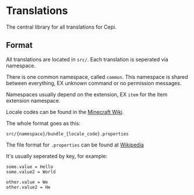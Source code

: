 # Translations
The central library for all translations for Cepi.

## Format
All translations are located in `src/`.
Each translation is seperated via namespace.

There is one common namespace, called `common`.
This namespace is shared between everything,
EX unknown command or no permission messages.

Namespaces usually depend on the extension,
EX `item` for the item extension namespace.

Locale codes can be found in the [Minecraft Wiki](https://minecraft.fandom.com/el/wiki/Language#:~:text=The%20choice%20of%20languages%20is,change%20the%20in%20game%20language.).

The whole format goes as this:

`src/{namespace}/bundle_{locale_code}.properties`

The file format for `.properties` can be found at [Wikipedia](https://en.wikipedia.org/wiki/.properties)

It's usually seperated by key, for example: 


```properties
some.value = Hello
some.value2 = World

other.value = We
other.value2 = He
```